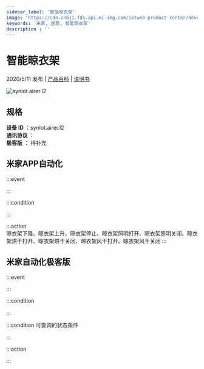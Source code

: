 ```yaml
---
sidebar_label: '智能晾衣架'
image: 'https://cdn.cnbj1.fds.api.mi-img.com/iotweb-product-center/developer_1579434223772TQ7cwq1k.png?GalaxyAccessKeyId=AKVGLQWBOVIRQ3XLEW&Expires=9223372036854775807&Signature=/JkgcAjnb1ksuXU/zUHpEC8snqk='
keywords: '米家, 居意, 智能晾衣架'
description : ''
---
```

# 智能晾衣架

2020/5/11 发布 | [产品百科](https://home.mi.com/webapp/content/baike/product/index.html?model=syniot.airer.l2/) | [说明书](https://home.mi.com/views/introduction.html?model=syniot.airer.l2&region=cn)

![syniot.airer.l2](https://cdn.cnbj1.fds.api.mi-img.com/iotweb-product-center/developer_1579434223772TQ7cwq1k.png?GalaxyAccessKeyId=AKVGLQWBOVIRQ3XLEW&Expires=9223372036854775807&Signature=/JkgcAjnb1ksuXU/zUHpEC8snqk=)

## 规格  
> 
**设备 ID** ：syniot.airer.l2  
**通讯协议** ：  
**极客版**  ： 待补充 


## 米家APP自动化  

:::event  

:::

:::condition  

:::

:::action   
晾衣架下降、晾衣架上升、晾衣架停止、晾衣架照明打开、晾衣架照明关闭、晾衣架烘干打开、晾衣架烘干关闭、晾衣架风干打开、晾衣架风干关闭
:::

## 米家自动化极客版  

:::event  

:::

:::condition  

:::

:::condition 可查询的状态条件  

:::

:::action  

:::

        
